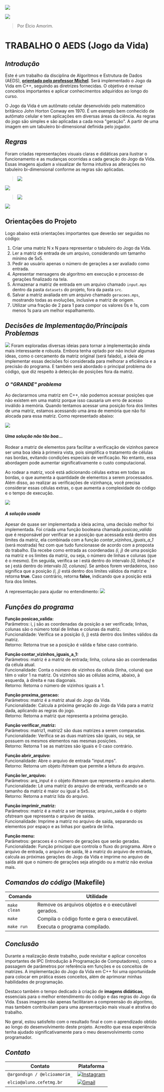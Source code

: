 ![](https://github.com/elcioam/trab0_aeds/blob/main/git%20design/capa%20gif.gif?raw=true) 

![](https://github.com/elcioam/trab0_aeds/blob/main/git%20design/capa.png?raw=true)

>Por Élcio Amorim.

# **TRABALHO 0 AEDS (Jogo da Vida)**

## *Introdução* 
Este é um trabalho da disciplina de Algoritmos e Estrutura de Dados (AEDS), **[orientado pelo professor Michel](https://github.com/mpiress)**. Será implementado o Jogo da Vida em C++, seguindo as diretrizes fornecidas. O objetivo é revisar conceitos importantes e aplicar conhecimentos adquiridos ao longo do curso.

O Jogo da Vida é um autômato celular desenvolvido pelo matemático britânico John Horton Conway em 1970. É um exemplo bem conhecido de autômato celular e tem aplicações em diversas áreas da ciência. As regras do jogo são simples e são aplicadas a cada nova "geração". A partir de uma imagem em um tabuleiro bi-dimensional definida pelo jogador.

## *Regras*
Foram criadas representações visuais claras e didáticas para ilustrar o funcionamento e as mudanças ocorridas a cada geração do Jogo da Vida. Essas imagens ajudam a visualizar de forma intuitiva as alterações no tabuleiro bi-dimensional conforme as regras são aplicadas.

>![](https://github.com/elcioam/trab0_aeds/blob/main/git%20design/solidao.png?raw=true)

![](https://github.com/elcioam/trab0_aeds/blob/main/git%20design/superpopulacao.png?raw=true)

>![](https://github.com/elcioam/trab0_aeds/blob/main/git%20design/sobrevivencia.png?raw=true)

![](https://github.com/elcioam/trab0_aeds/blob/main/git%20design/solidao.png?raw=true)

## Orientações do Projeto

Logo abaixo está orientações importantes que deverão ser seguidas no código:

1. Criar uma matriz N x N para representar o tabuleiro do Jogo da Vida.
2. Ler a matriz de entrada de um arquivo, considerando um tamanho mínimo de 5x5.
3. Pedir ao usuário apenas o número de gerações a ser avaliado como entrada.
4. Apresentar mensagens de algoritmo em execução e processo de gerações finalizado na tela.
5. Armazenar a matriz de entrada em um arquivo chamado ```input.mps``` dentro da pasta ```datasets``` do projeto, fora da pasta ```src```.
6. Salvar a matriz avaliada em um arquivo chamado ```geracoes.mps```, mostrando todas as evoluções, inclusive a matriz de origem.
7. Utilizar uma fração de 2 para 1 para compor os valores 0s e 1s, com menos 1s para um melhor espalhamento.

## *Decisões de Implementação/Principais Problemas*
![](https://github.com/elcioam/trab0_aeds/blob/main/git%20design/problemas.png?raw=true)
Foram exploradas diversas ideias para tornar a implementação ainda mais interessante e robusta. Embora tenha optado por não incluir algumas ideas, como o cercamento da matriz original (será falado), a ideia de implementar essas decisões foi considerada para melhorar a eficiência e a precisão do programa. E também será abordado o principal problema do código, que diz respeito à detecção de posições fora da matriz.

### *O "GRANDE" problema*
Ao declararmos uma matriz em C++, não podemos acessar posições que não existem em uma matriz porque isso causaria um erro de acesso inválido à memória. Quando tentamos acessar uma posição fora dos limites de uma matriz, estamos acessando uma área de memória que não foi alocada para essa matriz. Como representado abaixo:

![](https://github.com/elcioam/trab0_aeds/blob/main/git%20design/matriz%20inexistente.png?raw=true) 

#### *Uma solução não tão boa...*
Rodear a matriz de elementos para facilitar a verificação de vizinhos parece ser uma boa ideia à primeira vista, pois simplifica o tratamento de células nas bordas, evitando condições especiais de verificação. No entanto, essa abordagem pode aumentar significativamente o custo computacional.

Ao rodear a matriz, você está adicionando células extras em todas as bordas, o que aumenta a quantidade de elementos a serem processados. Além disso, ao realizar as verificações de vizinhança, você precisa considerar essas células extras, o que aumenta a complexidade do código e o tempo de execução.

![](https://github.com/elcioam/trab0_aeds/blob/main/git%20design/cercar%20matriz.png?raw=true)

#### *A solução usada*
Apesar de quase ser implementada a ideia acima, uma decisão melhor foi implementada. Foi criada uma função booleana chamada *posicao_valida* que é responsável por verificar se a posição que acessada está dentro dos limites da matriz, ela combinada com a função *contar_vizinhos_iguais_a_1* (será mostrada) fez com que tudo funcionasse de acordo com a proposta do trabalho. Ela recebe como entrada as coordenadas *(i, j)* de uma posição na matriz e os limites da matriz, ou seja, o número de linhas e colunas (que é o mesmo). Em seguida, verifica se i está dentro do intervalo *[0, linhas]* e se j está dentro do intervalo *[0, colunas]*. Se ambos forem verdadeiros, isso significa que a posição *(i, j)* está dentro dos limites válidos da matriz e retorna **true**. Caso contrário, retorna **false**, indicando que a posição está fora dos limites.

A representação para ajudar no entendimento:
![](https://github.com/elcioam/trab0_aeds/blob/main/git%20design/posicao%20valida.png?raw=true)

## *Funções do programa*

**Função posicao_valida:**<br>
Parâmetros: i, j são as coordenadas da posição a ser verificada; linhas, colunas são o número total de linhas e colunas da matriz.<br>
Funcionalidade: Verifica se a posição (i, j) está dentro dos limites válidos da matriz.<br>
Retorno: Retorna true se a posição é válida e false caso contrário.<br>

**Função contar_vizinhos_iguais_a_1:**<br>
Parâmetros: matriz é a matriz de entrada; linha, coluna são as coordenadas da célula atual.<br>
Funcionalidade: Conta o número de vizinhos da célula (linha, coluna) que têm o valor 1 na matriz. Os vizinhos são as células acima, abaixo, à esquerda, à direita e nas diagonais.<br>
Retorno: Retorna o número de vizinhos iguais a 1.<br>

**Função proxima_geracao:**<br>
Parâmetros: matriz é a matriz atual do Jogo da Vida.<br>
Funcionalidade: Calcula a próxima geração do Jogo da Vida para a matriz dada, aplicando as regras do jogo.<br>
Retorno: Retorna a matriz que representa a próxima geração.<br>

**Função verificar_matriz:**<br>
Parâmetros: matriz1, matriz2 são duas matrizes a serem comparadas.<br>
Funcionalidade: Verifica se as duas matrizes são iguais, ou seja, se possuem os mesmos elementos nas mesmas posições.<br>
Retorno: Retorna 1 se as matrizes são iguais e 0 caso contrário.<br>

**Função abrir_arquivo:**<br>
Funcionalidade: Abre o arquivo de entrada "input.mps".<br>
Retorno: Retorna um objeto ifstream que permite a leitura do arquivo.<br>

**Função ler_arquivo:**<br>
Parâmetros: arq_input é o objeto ifstream que representa o arquivo aberto.<br>
Funcionalidade: Lê uma matriz do arquivo de entrada, verificando se o tamanho da matriz é maior ou igual a 5x5.<br>
Retorno: Retorna a matriz lida do arquivo.<br>

**Função imprimir_matriz:**<br>
Parâmetros: matriz é a matriz a ser impressa; arquivo_saida é o objeto ofstream que representa o arquivo de saída.<br>
Funcionalidade: Imprime a matriz no arquivo de saída, separando os elementos por espaço e as linhas por quebra de linha.<br>

**Função menu:**<br>
Parâmetros: geracoes é o número de gerações que serão geradas.<br>
Funcionalidade: Função principal que controla o fluxo do programa. Abre o arquivo de entrada, o arquivo de saída, lê a matriz do arquivo de entrada, calcula as próximas gerações do Jogo da Vida e imprime no arquivo de saída até que o número de gerações seja atingido ou a matriz não evolua mais.<br>

## *Comandos do código* (Makefile)

Comando   | Utilidade
--------- | ------
```make clean``` | Remove os arquivos objetos e o executável gerados.
```make``` | Compila o código fonte e gera o executável.
```make run``` | Executa o programa compilado.

## *Conclusão*
Durante a realização deste trabalho, pude revisitar e aplicar conceitos importantes de IPC (Introdução à Programação de Computadores), como a passagem de parâmetros por referência em funções e os conceitos de matrizes. A implementação do Jogo da Vida em C++ foi uma oportunidade para colocar em prática esses conceitos, além de aprimorar minhas habilidades de programação.

Destaco também o tempo dedicado à criação de **imagens didáticas**, essenciais para o melhor entendimento do código e das regras do Jogo da Vida. Essas imagens não apenas facilitaram a compreensão do algoritmo, mas também contribuíram para uma apresentação mais visual e atrativa do trabalho.

No geral, estou satisfeito com o resultado final e com o aprendizado obtido ao longo do desenvolvimento deste projeto. Acredito que essa experiência tenha ajudado significativamente para o meu desenvolvimento como programador.

## *Contato*

Contato   | Plataforma
--------- | ------
```@argondsgn / @elcioamorim_``` | [![Instagram](https://skillicons.dev/icons?i=instagram)](https://www.instagram.com/argondsgn)
```elcio@aluno.cefetmg.br``` | [![Gmail](https://skillicons.dev/icons?i=gmail)](elcio@aluno.cefetmg.br)















